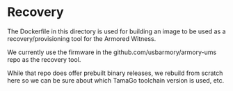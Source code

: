 # Recovery

The Dockerfile in this directory is used for building an image to be used as a
recovery/provisioning tool for the Armored Witness.

We currently use the firmware in the github.com/usbarmory/armory-ums repo as
the recovery tool.

While that repo does offer prebuilt binary releases, we rebuild from scratch
here so we can be sure about which TamaGo toolchain version is used, etc.

